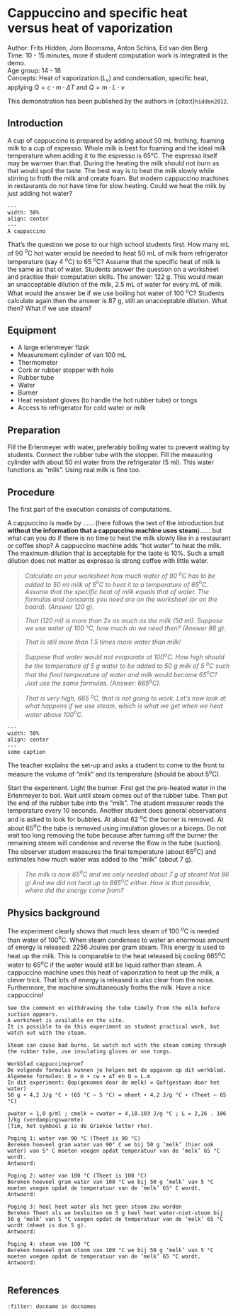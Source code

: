 # Cappuccino and specific heat versus heat of vaporization


Author:     Frits Hidden, Jorn Boomsma, Anton Schins, Ed van den Berg\
Time:	  	10 - 15 minutes, more if student computation work is integrated in the demo.\
Age group:	14 - 18\
Concepts:	Heat of vaporization ($L_v$) and condensation, specific heat, applying $Q = c \cdot m \cdot ΔT$ and $Q = m \cdot L \cdot v$

This demonstration has been published by the authors in {cite:t}`hidden2012`.

## Introduction
A cup of cappuccino is prepared by adding about 50 mL frothing, foaming milk to a cup of espresso. Whole milk is best for foaming and the ideal milk temperature when adding it to the espresso is 65°C. The espresso itself may be warmer than that. During the heating the milk should not burn as that would spoil the taste. The best way is to heat the milk slowly while stirring to froth the milk and create foam. But modern cappuccino machines in restaurants do not have time for slow heating. Could we heat the milk by just adding hot water?

```{figure} dm02_figure2.JPG
---
width: 50%
align: center
---
A cappuccino
```

That’s the question we pose to our high school students first. How many mL of 90 $^o$C hot water would be needed to heat 50 mL of milk from refrigerator temperature (say 4 $^o$C) to 65 $^o$C? Assume that the specific heat of milk is the same as that of water. Students answer the question on a worksheet and practise their computation skills. The answer: 122 g. This would mean an unacceptable dilution of the milk, 2.5 mL of water for every mL of milk. What would the answer be if we use boiling hot water of 100 $^o$C? Students calculate again then the answer is 87 g, still an unacceptable dilution. What then? What if we use steam?

## Equipment
* A large erlenmeyer flask
* Measurement cylinder of van 100 mL
* Thermometer
* Cork or rubber stopper with hole 
* Rubber tube
* Water
* Burner
* Heat resistant gloves (to handle the hot rubber tube) or tongs
* Access to refrigerator for cold water or milk

## Preparation
Fill the Erlenmeyer with water, preferably boiling water to prevent waiting by students. Connect the rubber tube with the stopper. Fill the measuring cylinder with about 50 ml water from the refrigerator (5 ml). This water functions as “milk”. Using real milk is fine too. 

## Procedure
The first part of the execution consists of computations. 

A cappuccino is made by ...... (here follows the text of the introduction but **without the information that a cappuccino machine uses steam**)...... but what can you do if there is no time to heat the milk slowly like in a restaurant or coffee shop? A cappuccino machine adds “hot water” to heat the milk. The maximum dilution that is acceptable for the taste is 10%. Such a small dilution does not matter as expresso is strong coffee with little water. 

> *Calculate on your worksheet how much water of 90 $^o$C has to be added to 50 ml milk of 5$^o$C to heat it to a temperature of 65$^o$C. Assume that the specific heat of milk equals that of water. The formulas and constants you need are on the worksheet (or on the board). (Answer 120 g).*

> *That (120 ml) is more than 2x as much as the milk (50 ml). Suppose we use water of 100 °C, how much do we need then? (Answer 86 g).*

> *That is still more than 1.5 times more water than milk!*

> *Suppose that water would not evaporate at 100$^o$C. How high should be the temperature of 5 g water to be added to 50 g milk of 5 $^o$C such that the final temperature of water and milk would become 65$^o$C? Just use the same formulas. (Answer: 665$^o$C).*

> *That is very high, 665 $^o$C, that is not going to work. Let’s now look at what happens if we use steam, which is what we get when we heat water above 100$^o$C.*

```{figure} dm02_figure1.jpg
---
width: 50%
align: center
---
some caption
```

The teacher explains the set-up and asks a student to come to the front to measure the volume of “milk” and its temperature (should be about 5$^o$C). 

Start the experiment. Light the burner. First get the pre-heated water in the Erlenmeyer to boil. Wait until steam comes out of the rubber tube. Then put the end of the rubber tube into the “milk”. The student measurer reads the temperature every 10 seconds. Another student does general observations and is asked to look for bubbles. At about 62 $^o$C the burner is removed. At about 65$^o$C the tube is removed using insulation gloves or a biceps. Do not wait too long removing the tube because after turning off the burner the remaining steam will condense and reverse the flow in the tube (suction). The observer student measures the final temperature (about 65$^o$C) and estimates how much water was added to the “milk” (about 7 g).

> *The milk is now 65$^o$C and we only needed about 7 g of steam! Not 86 g!  And we did not heat up to 665$^o$C either. How is that possible, where did the energy come from?*

## Physics background
The experiment clearly shows that much less steam of 100 $^o$C is needed than water of 100$^o$C. When steam condenses to water an enormous amount of energy is released: 2256 Joules per gram steam. This energy is used to heat up the milk.  This is comparable to the heat released bij cooling 665$^o$C water to 65$^o$C if the water would still be liquid rather than steam. A cappuccino machine uses this heat of vaporization to heat up the milk, a clever trick. That lots of energy is released is also clear from the noise. Furthermore, the machine simultaneously froths the milk. Have a nice cappuccino!

```{tip}
See the comment on withdrawing the tube timely from the milk before suction appears. 
A worksheet is available on the site. 
It is possible to do this experiment as student practical work, but watch out with the steam. 
```

```{warning}
Steam can cause bad burns. So watch out with the steam coming through the rubber tube, use insulating gloves or use tongs. 
```
```{admonition} Worksheet
Werkblad cappuccinoproef
De volgende formules kunnen je helpen met de opgaven op dit werkblad.
Algemene formules: Q = m ∙ cw ∙ ∆T en Q = L.m
In dit experiment: Qop(genomen door de melk) = Qaf(gestaan door het water)
50 g ∙ 4,2 J/g °C ∙ (65 °C – 5 °C) = mheet ∙ 4,2 J/g °C ∙ (Theet – 65 °C)

ρwater ≈ 1,0 g/ml ; cmelk ≈ cwater = 4,18.103 J/g °C ; L = 2,26 . 106 J/kg (verdampingswarmte)
[Tim, het symbool ρ is de Griekse letter rho).

Poging 1: water van 90 °C (Theet is 90 °C)
Bereken hoeveel gram water van 90° C we bij 50 g ‘melk’ (hier ook water) van 5° C moeten voegen opdat temperatuur van de ‘melk’ 65 °C wordt.
Antwoord: 

Poging 2: water van 100 °C (Theet is 100 °C)
Bereken hoeveel gram water van 100 °C we bij 50 g ‘melk’ van 5 °C moeten voegen opdat de temperatuur van de ‘melk’ 65° C wordt.
Antwoord: 

Poging 3: heel heet water als het geen stoom zou worden
Bereken Theet als we besluiten om 5 g heel heet water-niet-stoom bij 50 g ‘melk’ van 5 °C voegen opdat de temperatuur van de ‘melk’ 65 °C wordt (mheet is dus 5 g).
Antwoord: 
 
Poging 4: stoom van 100 °C
Bereken hoeveel gram stoom van 100 °C we bij 50 g ‘melk’ van 5 °C moeten voegen opdat de temperatuur van de ‘melk’ 65 °C wordt.
Antwoord: 


```

## References
```{bibliography}
:filter: docname in docnames
```
